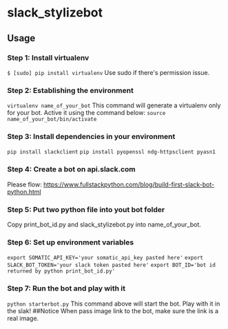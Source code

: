 # slack_stylizebot
## Usage
### Step 1: Install virtualenv
`$ [sudo] pip install virtualenv`
Use sudo if there's permission issue.
### Step 2: Establishing the environment
`virtualenv name_of_your_bot`
This command will generate a virtualenv only for your bot. Active it using the command below:
`source name_of_your_bot/bin/activate`
### Step 3: Install dependencies in your environment
`pip install slackclient`
`pip install pyopenssl ndg-httpsclient pyasn1`
### Step 4: Create a bot on api.slack.com
Please flow: https://www.fullstackpython.com/blog/build-first-slack-bot-python.html
### Step 5: Put two python file into yout bot folder
Copy print_bot_id.py and slack_stylizebot.py into name_of_your_bot.
### Step 6: Set up environment variables
`export SOMATIC_API_KEY='your somatic_api_key pasted here'`
`export SLACK_BOT_TOKEN='your slack token pasted here'`
`export BOT_ID='bot id returned by python print_bot_id.py'`
### Step 7: Run the bot and play with it
`python starterbot.py`
This command above will start the bot. Play with it in the slak!
##Notice
When pass image link to the bot, make sure the link is a real image.
